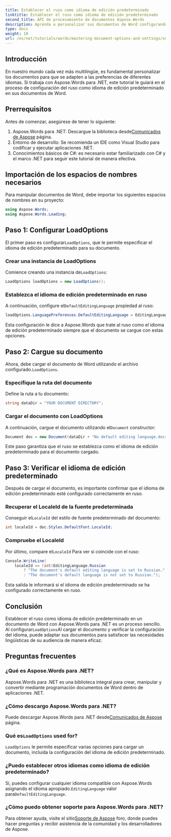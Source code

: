 ```yaml
---
title: Establecer el ruso como idioma de edición predeterminado
linktitle: Establecer el ruso como idioma de edición predeterminado
second_title: API de procesamiento de documentos Aspose.Words
description: Aprenda a personalizar sus documentos de Word configurando el ruso como idioma de edición predeterminado con Aspose.Words para .NET. Esta guía paso a paso.
type: docs
weight: 10
url: /es/net/tutorials/words/mastering-document-options-and-settings/set-russian-as-default-edit-language/
---
```

## Introducción

En nuestro mundo cada vez más multilingüe, es fundamental personalizar los documentos para que se adapten a las preferencias de diferentes idiomas. Si trabaja con Aspose.Words para .NET, este tutorial le guiará en el proceso de configuración del ruso como idioma de edición predeterminado en sus documentos de Word. 

## Prerrequisitos

Antes de comenzar, asegúrese de tener lo siguiente:

1.  Aspose.Words para .NET: Descargue la biblioteca desde[Comunicados de Aspose](https://releases.aspose.com/words/net/) página.
2. Entorno de desarrollo: Se recomienda un IDE como Visual Studio para codificar y ejecutar aplicaciones .NET.
3. Conocimientos básicos de C#: es necesario estar familiarizado con C# y el marco .NET para seguir este tutorial de manera efectiva.

## Importación de los espacios de nombres necesarios

Para manipular documentos de Word, debe importar los siguientes espacios de nombres en su proyecto:

```csharp
using Aspose.Words;
using Aspose.Words.Loading;
```

## Paso 1: Configurar LoadOptions

 El primer paso es configurar`LoadOptions`, que le permite especificar el idioma de edición predeterminado para su documento.

### Crear una instancia de LoadOptions

 Comience creando una instancia de`LoadOptions`:

```csharp
LoadOptions loadOptions = new LoadOptions();
```

### Establezca el idioma de edición predeterminado en ruso

 A continuación, configure el`DefaultEditingLanguage` propiedad al ruso:

```csharp
loadOptions.LanguagePreferences.DefaultEditingLanguage = EditingLanguage.Russian;
```

Esta configuración le dice a Aspose.Words que trate al ruso como el idioma de edición predeterminado siempre que el documento se cargue con estas opciones.

## Paso 2: Cargue su documento

 Ahora, debe cargar el documento de Word utilizando el archivo configurado.`LoadOptions`.

### Especifique la ruta del documento

Define la ruta a tu documento:

```csharp
string dataDir = "YOUR DOCUMENT DIRECTORY";
```

### Cargar el documento con LoadOptions

 A continuación, cargue el documento utilizando el`Document` constructor:

```csharp
Document doc = new Document(dataDir + "No default editing language.docx", loadOptions);
```

Este paso garantiza que el ruso se establezca como el idioma de edición predeterminado para el documento cargado.

## Paso 3: Verificar el idioma de edición predeterminado

Después de cargar el documento, es importante confirmar que el idioma de edición predeterminado esté configurado correctamente en ruso.

### Recuperar el LocaleId de la fuente predeterminada

 Conseguir el`LocaleId` del estilo de fuente predeterminado del documento:

```csharp
int localeId = doc.Styles.DefaultFont.LocaleId;
```

### Compruebe el LocaleId

 Por último, compare el`LocaleId` Para ver si coincide con el ruso:

```csharp
Console.WriteLine(
    localeId == (int)EditingLanguage.Russian
        ? "The document's default editing language is set to Russian."
        : "The document's default language is not set to Russian.");
```

Esta salida le informará si el idioma de edición predeterminado se ha configurado correctamente en ruso.

## Conclusión

 Establecer el ruso como idioma de edición predeterminado en un documento de Word con Aspose.Words para .NET es un proceso sencillo. Al configurar`LoadOptions`Al cargar el documento y verificar la configuración del idioma, puede adaptar sus documentos para satisfacer las necesidades lingüísticas de su audiencia de manera eficaz.

## Preguntas frecuentes

### ¿Qué es Aspose.Words para .NET?

Aspose.Words para .NET es una biblioteca integral para crear, manipular y convertir mediante programación documentos de Word dentro de aplicaciones .NET.

### ¿Cómo descargo Aspose.Words para .NET?

 Puede descargar Aspose.Words para .NET desde[Comunicados de Aspose](https://releases.aspose.com/words/net/) página.

###  Qué es`LoadOptions` used for?

`LoadOptions` le permite especificar varias opciones para cargar un documento, incluida la configuración del idioma de edición predeterminado.

### ¿Puedo establecer otros idiomas como idioma de edición predeterminado?

 Sí, puedes configurar cualquier idioma compatible con Aspose.Words asignando el idioma apropiado.`EditingLanguage` valor para`DefaultEditingLanguage`.

### ¿Cómo puedo obtener soporte para Aspose.Words para .NET?

 Para obtener ayuda, visite el sitio[Soporte de Aspose](https://forum.aspose.com/c/words/8) foro, donde puedes hacer preguntas y recibir asistencia de la comunidad y los desarrolladores de Aspose.